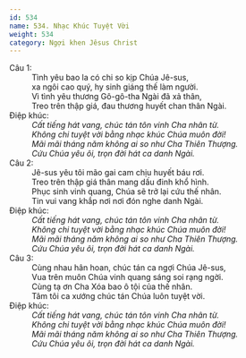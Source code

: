 ```yaml
---
id: 534
name: 534. Nhạc Khúc Tuyệt Vời
weight: 534
category: Ngợi khen Jêsus Christ
---
```

<dl><dt>Câu 1:</dt><dd data-verse="1">Tình yêu bao la có chi so kịp Chúa Jê-sus, <br/>xa ngôi cao quý, hy sinh giáng thế làm người. <br/>Vì tình yêu thương Gô-gô-tha Ngài đã xả thân, <br/>Treo trên thập giá, đau thương huyết chan thân Ngài. </dd><dt>Điệp khúc:</dt><dd data-chorus="1"><em>Cất tiếng hát vang, chúc tán tôn vinh Cha nhân từ. <br/>Không chi tuyệt vời bằng nhạc khúc Chúa muôn đời! <br/>Mãi mãi tháng năm không ai so như Cha Thiên Thượng. <br/>Cứu Chúa yêu ôi, trọn đời hát ca danh Ngài. </em></dd><dt>Câu 2:</dt><dd data-verse="2">Jê-sus yêu tôi mão gai cam chịu huyết báu rơi. <br/>Treo trên thập giá thân mang dấu đinh khổ hình. <br/>Phục sinh vinh quang, Chúa sẽ trở lại cứu thế nhân. <br/>Tin vui vang khắp nơi nơi đón nghe danh Ngài. </dd><dt>Điệp khúc:</dt><dd data-chorus="1"><em>Cất tiếng hát vang, chúc tán tôn vinh Cha nhân từ. <br/>Không chi tuyệt vời bằng nhạc khúc Chúa muôn đời! <br/>Mãi mãi tháng năm không ai so như Cha Thiên Thượng. <br/>Cứu Chúa yêu ôi, trọn đời hát ca danh Ngài. </em></dd><dt>Câu 3:</dt><dd data-verse="3">Cùng nhau hân hoan, chúc tán ca ngợi Chúa Jê-sus, <br/>Vua trên muôn Chúa vinh quang sáng soi rạng ngời. <br/>Cùng tạ ơn Cha Xóa bao ô tội của thế nhân. <br/>Tâm tôi ca xướng chúc tán Chúa luôn tuyệt vời. </dd><dt>Điệp khúc:</dt><dd data-chorus="1"><em>Cất tiếng hát vang, chúc tán tôn vinh Cha nhân từ. <br/>Không chi tuyệt vời bằng nhạc khúc Chúa muôn đời! <br/>Mãi mãi tháng năm không ai so như Cha Thiên Thượng. <br/>Cứu Chúa yêu ôi, trọn đời hát ca danh Ngài. </em></dd></dl>
